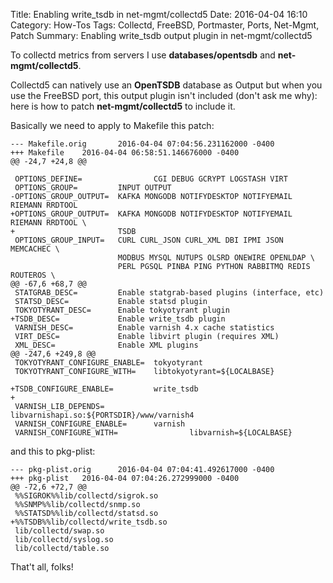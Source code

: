 Title: Enabling write_tsdb in net-mgmt/collectd5
Date: 2016-04-04 16:10
Category: How-Tos
Tags: Collectd, FreeBSD, Portmaster, Ports, Net-Mgmt, Patch
Summary: Enabling write_tsdb output plugin in net-mgmt/collectd5

To collectd metrics from servers I use **databases/opentsdb** and **net-mgmt/collectd5**.

Collectd5 can natively use an **OpenTSDB** database as Output but when you use the FreeBSD port,
this output plugin isn't included (don't ask me why): here is how to patch **net-mgmt/collectd5**
to include it.

Basically we need to apply to Makefile this patch:
```
--- Makefile.orig       2016-04-04 07:04:56.231162000 -0400
+++ Makefile    2016-04-04 06:58:51.146676000 -0400
@@ -24,7 +24,8 @@

 OPTIONS_DEFINE=                CGI DEBUG GCRYPT LOGSTASH VIRT
 OPTIONS_GROUP=         INPUT OUTPUT
-OPTIONS_GROUP_OUTPUT=  KAFKA MONGODB NOTIFYDESKTOP NOTIFYEMAIL RIEMANN RRDTOOL
+OPTIONS_GROUP_OUTPUT=  KAFKA MONGODB NOTIFYDESKTOP NOTIFYEMAIL RIEMANN RRDTOOL \
+                       TSDB
 OPTIONS_GROUP_INPUT=   CURL CURL_JSON CURL_XML DBI IPMI JSON MEMCACHEC \
                        MODBUS MYSQL NUTUPS OLSRD ONEWIRE OPENLDAP \
                        PERL PGSQL PINBA PING PYTHON RABBITMQ REDIS ROUTEROS \
@@ -67,6 +68,7 @@
 STATGRAB_DESC=         Enable statgrab-based plugins (interface, etc)
 STATSD_DESC=           Enable statsd plugin
 TOKYOTYRANT_DESC=      Enable tokyotyrant plugin
+TSDB_DESC=             Enable write_tsdb plugin
 VARNISH_DESC=          Enable varnish 4.x cache statistics
 VIRT_DESC=             Enable libvirt plugin (requires XML)
 XML_DESC=              Enable XML plugins
@@ -247,6 +249,8 @@
 TOKYOTYRANT_CONFIGURE_ENABLE=  tokyotyrant
 TOKYOTYRANT_CONFIGURE_WITH=    libtokyotyrant=${LOCALBASE}

+TSDB_CONFIGURE_ENABLE=         write_tsdb
+
 VARNISH_LIB_DEPENDS=           libvarnishapi.so:${PORTSDIR}/www/varnish4
 VARNISH_CONFIGURE_ENABLE=      varnish
 VARNISH_CONFIGURE_WITH=                libvarnish=${LOCALBASE}
```

and this to pkg-plist:
```
--- pkg-plist.orig      2016-04-04 07:04:41.492617000 -0400
+++ pkg-plist   2016-04-04 07:04:26.272999000 -0400
@@ -72,6 +72,7 @@
 %%SIGROK%%lib/collectd/sigrok.so
 %%SNMP%%lib/collectd/snmp.so
 %%STATSD%%lib/collectd/statsd.so
+%%TSDB%%lib/collectd/write_tsdb.so
 lib/collectd/swap.so
 lib/collectd/syslog.so
 lib/collectd/table.so
```

That't all, folks!
